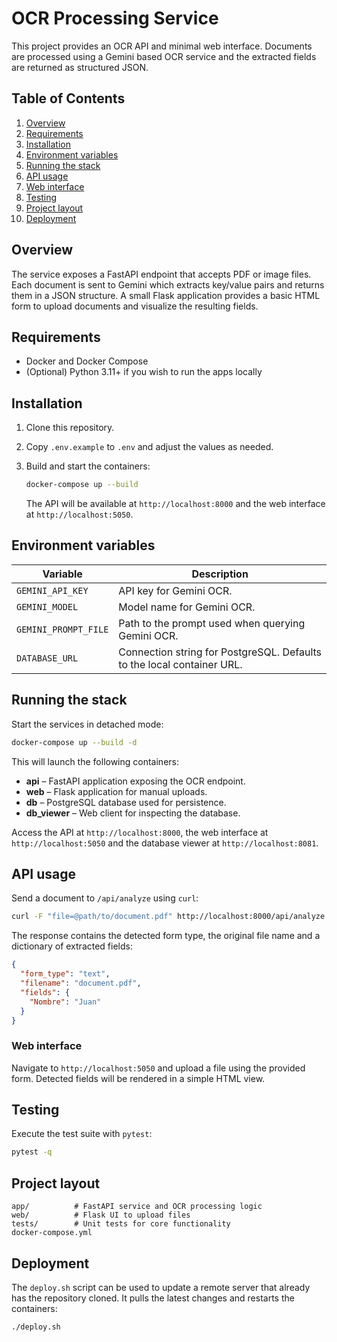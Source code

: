 # OCR Processing Service

This project provides an OCR API and minimal web interface. Documents are
processed using a Gemini based OCR service and the extracted fields are
returned as structured JSON.

## Table of Contents

1. [Overview](#overview)
2. [Requirements](#requirements)
3. [Installation](#installation)
4. [Environment variables](#environment-variables)
5. [Running the stack](#running-the-stack)
6. [API usage](#api-usage)
7. [Web interface](#web-interface)
8. [Testing](#testing)
9. [Project layout](#project-layout)
10. [Deployment](#deployment)

## Overview

The service exposes a FastAPI endpoint that accepts PDF or image files.  Each
document is sent to Gemini which extracts key/value pairs and returns them in a
JSON structure.  A small Flask application provides a basic HTML form to upload
documents and visualize the resulting fields.

## Requirements

* Docker and Docker Compose
* (Optional) Python 3.11+ if you wish to run the apps locally

## Installation

1. Clone this repository.
2. Copy `.env.example` to `.env` and adjust the values as needed.
3. Build and start the containers:

   ```bash
   docker-compose up --build
   ```

   The API will be available at `http://localhost:8000` and the web interface at
   `http://localhost:5050`.

## Environment variables

| Variable | Description |
| -------- | ----------- |
| `GEMINI_API_KEY` | API key for Gemini OCR. |
| `GEMINI_MODEL` | Model name for Gemini OCR. |
| `GEMINI_PROMPT_FILE` | Path to the prompt used when querying Gemini OCR. |
| `DATABASE_URL` | Connection string for PostgreSQL. Defaults to the local container URL. |

## Running the stack

Start the services in detached mode:

```bash
docker-compose up --build -d
```

This will launch the following containers:

* **api** – FastAPI application exposing the OCR endpoint.
* **web** – Flask application for manual uploads.
* **db** – PostgreSQL database used for persistence.
* **db_viewer** – Web client for inspecting the database.

Access the API at `http://localhost:8000`, the web interface at
`http://localhost:5050` and the database viewer at
`http://localhost:8081`.

## API usage

Send a document to `/api/analyze` using `curl`:

```bash
curl -F "file=@path/to/document.pdf" http://localhost:8000/api/analyze
```

The response contains the detected form type, the original file name and a
dictionary of extracted fields:

```json
{
  "form_type": "text",
  "filename": "document.pdf",
  "fields": {
    "Nombre": "Juan"
  }
}
```

### Web interface

Navigate to `http://localhost:5050` and upload a file using the provided form.
Detected fields will be rendered in a simple HTML view.

## Testing

Execute the test suite with `pytest`:

```bash
pytest -q
```

## Project layout

```
app/          # FastAPI service and OCR processing logic
web/          # Flask UI to upload files
tests/        # Unit tests for core functionality
docker-compose.yml
```

## Deployment

The `deploy.sh` script can be used to update a remote server that already has
the repository cloned. It pulls the latest changes and restarts the containers:

```bash
./deploy.sh
```
